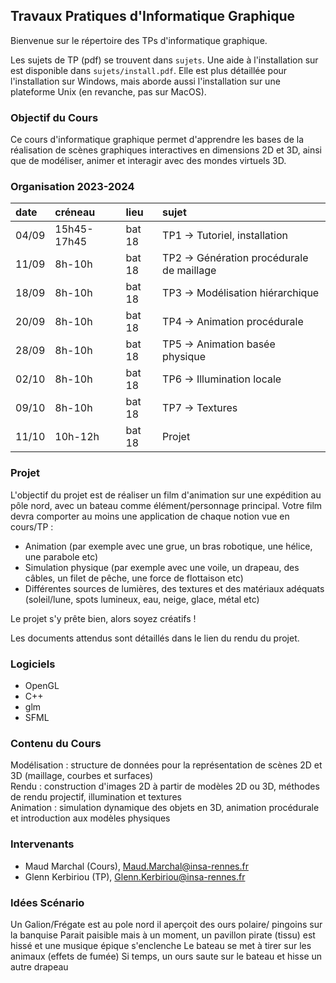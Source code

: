 ## Travaux Pratiques d'Informatique Graphique

Bienvenue sur le répertoire des TPs d'informatique graphique.  

Les sujets de TP (pdf) se trouvent dans `sujets`. Une aide à l'installation sur est disponible dans `sujets/install.pdf`. Elle est plus détaillée pour l'installation sur Windows, mais aborde aussi l'installation sur une plateforme Unix (en revanche, pas sur MacOS).

### Objectif du Cours
Ce cours d'informatique graphique permet d'apprendre les bases de la réalisation de scènes graphiques interactives en dimensions 2D et 3D, ainsi que de modéliser, animer et interagir avec des mondes virtuels 3D.

### Organisation 2023-2024

| date  | créneau  | lieu    | sujet                                      |
| :---- | :------- | :-------| :-----                                     |
| 04/09 | 15h45-17h45   | bat 18  |   TP1 → Tutoriel, installation             |
| 11/09 | 8h-10h   | bat 18  |   TP2 → Génération procédurale de maillage |
| 18/09 | 8h-10h   | bat 18  |   TP3 → Modélisation hiérarchique          |
| 20/09 | 8h-10h   | bat 18  |   TP4 → Animation procédurale              |
| 28/09 | 8h-10h   | bat 18  |   TP5 → Animation basée physique           |
| 02/10 | 8h-10h   | bat 18  |   TP6 → Illumination locale                |
| 09/10 | 8h-10h   | bat 18  |   TP7 → Textures                           |
| 11/10 | 10h-12h   | bat 18  |   Projet                                   |


### Projet

L'objectif du projet est de réaliser un film d'animation sur une expédition au pôle nord, avec un bateau comme élément/personnage principal.
Votre film devra comporter au moins une application de chaque notion vue en cours/TP :
- Animation (par exemple avec une grue, un bras robotique, une hélice, une parabole etc) 
- Simulation physique (par exemple avec une voile, un drapeau, des câbles, un filet de pêche, une force de flottaison etc)
- Différentes sources de lumières, des textures et des matériaux adéquats (soleil/lune, spots lumineux, eau, neige, glace, métal etc)

Le projet s'y prête bien, alors soyez créatifs !

Les documents attendus sont détaillés dans le lien du rendu du projet.

### Logiciels
- OpenGL
- C++
- glm
- SFML

### Contenu du Cours

Modélisation : structure de données pour la représentation de scènes 2D et 3D (maillage, courbes et surfaces)  
Rendu : construction d'images 2D à partir de modèles 2D ou 3D, méthodes de rendu projectif, illumination et textures  
Animation : simulation dynamique des objets en 3D, animation procédurale et introduction aux modèles physiques  

### Intervenants
- Maud Marchal (Cours), Maud.Marchal@insa-rennes.fr
- Glenn Kerbiriou (TP), Glenn.Kerbiriou@insa-rennes.fr


### Idées Scénario
Un Galion/Frégate est au pole nord
il aperçoit des ours polaire/ pingoins sur la banquise 
Parait paisible mais à un moment, un pavillon pirate (tissu) est hissé et une musique épique s'enclenche
Le bateau se met à tirer sur les animaux (effets de fumée)
Si temps, un ours saute sur le bateau et hisse un autre drapeau